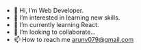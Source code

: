 - 👋 Hi, I’m Web Developer.
- 👀 I’m interested in learning new skills.
- 🌱 I’m currently learning React.
- 💞️ I’m looking to collaborate...
- 📫 How to reach me arunv079@gmail.com

<!---
arunv0794/arunv0794 is a ✨ special ✨ repository because its `README.md` (this file) appears on your GitHub profile.
You can click the Preview link to take a look at your changes.
--->
